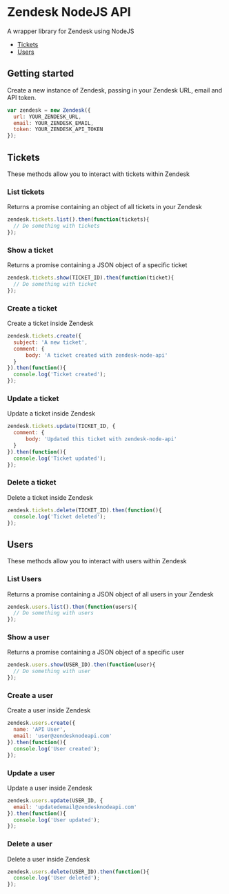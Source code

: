 # Zendesk NodeJS API
A wrapper library for Zendesk using NodeJS

* [Tickets](https://github.com/dashedstripes/zendesk-node-api#tickets)
* [Users](https://github.com/dashedstripes/zendesk-node-api#users)

## Getting started
Create a new instance of Zendesk, passing in your Zendesk URL, email and API token.

```javascript
var zendesk = new Zendesk({
  url: YOUR_ZENDESK_URL,
  email: YOUR_ZENDESK_EMAIL,
  token: YOUR_ZENDESK_API_TOKEN
});
```

## Tickets
These methods allow you to interact with tickets within Zendesk

### List tickets
Returns a promise containing an object of all tickets in your Zendesk

```javascript
zendesk.tickets.list().then(function(tickets){
  // Do something with tickets
});
```

### Show a ticket
Returns a promise containing a JSON object of a specific ticket

```javascript
zendesk.tickets.show(TICKET_ID).then(function(ticket){
  // Do something with ticket
});
```

### Create a ticket
Create a ticket inside Zendesk

```javascript
zendesk.tickets.create({
  subject: 'A new ticket',
  comment: {
      body: 'A ticket created with zendesk-node-api'
  }
}).then(function(){
  console.log('Ticket created');
});
```

### Update a ticket
Update a ticket inside Zendesk

```javascript
zendesk.tickets.update(TICKET_ID, {
  comment: {
      body: 'Updated this ticket with zendesk-node-api'
  }
}).then(function(){
  console.log('Ticket updated');
});
```

### Delete a ticket
Delete a ticket inside Zendesk

```javascript
zendesk.tickets.delete(TICKET_ID).then(function(){
  console.log('Ticket deleted');
});
```

## Users
These methods allow you to interact with users within Zendesk

### List Users
Returns a promise containing a JSON object of all users in your Zendesk

```javascript
zendesk.users.list().then(function(users){
  // Do something with users
});
```

### Show a user
Returns a promise containing a JSON object of a specific user

```javascript
zendesk.users.show(USER_ID).then(function(user){
  // Do something with user
});
```

### Create a user
Create a user inside Zendesk

```javascript
zendesk.users.create({
  name: 'API User',
  email: 'user@zendesknodeapi.com'
}).then(function(){
  console.log('User created');
});
```

### Update a user
Update a user inside Zendesk

```javascript
zendesk.users.update(USER_ID, {
  email: 'updatedemail@zendesknodeapi.com'
}).then(function(){
  console.log('User updated');
});
```

### Delete a user
Delete a user inside Zendesk

```javascript
zendesk.users.delete(USER_ID).then(function(){
  console.log('User deleted');
});
```
